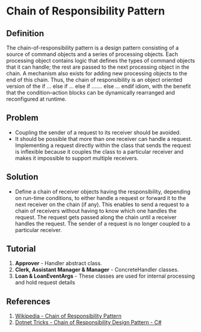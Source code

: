 # Chain of Responsibility Pattern
## Definition
The chain-of-responsibility pattern is a design pattern consisting of a source of command objects and a series of processing objects. Each processing object contains logic that defines the types of command objects that it can handle; the rest are passed to the next processing object in the chain. A mechanism also exists for adding new processing objects to the end of this chain. Thus, the chain of responsibility is an object oriented version of the if ... else if ... else if ....... else ... endif idiom, with the benefit that the condition–action blocks can be dynamically rearranged and reconfigured at runtime.

## Problem
* Coupling the sender of a request to its receiver should be avoided.
* It should be possible that more than one receiver can handle a request.
Implementing a request directly within the class that sends the request is inflexible because it couples the class to a particular receiver and makes it impossible to support multiple receivers.

## Solution
* Define a chain of receiver objects having the responsibility, depending on run-time conditions, to either handle a request or forward it to the next receiver on the chain (if any).
This enables to send a request to a chain of receivers without having to know which one handles the request. The request gets passed along the chain until a receiver handles the request. The sender of a request is no longer coupled to a particular receiver.

## Tutorial
1. **Approver** - Handler abstract class.
2. **Clerk, Assistant Manager & Manager** - ConcreteHandler classes.
3. **Loan & LoanEventArgs** - These classes are used for internal processing and hold request details

## References
1. [Wikipedia - Chain of Responsibility Pattern](https://en.wikipedia.org/wiki/Chain-of-responsibility_pattern)
2. [Dotnet Tricks - Chain of Responsibility Design Pattern - C#](https://www.dotnettricks.com/learn/designpatterns/chain-of-responsibility-design-pattern-dotnet)

